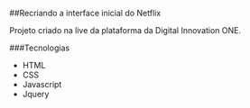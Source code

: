 ##Recriando a interface inicial do Netflix

Projeto criado na live da plataforma da <a henf="https://digitalinnovation.one/"> Digital Innovation ONE</a>.

###Tecnologias

* HTML
* CSS
* Javascript
* Jquery

